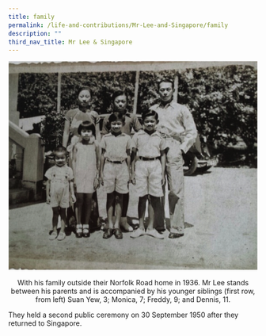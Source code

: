 ```yaml
---
title: family
permalink: /life-and-contributions/Mr-Lee-and-Singapore/family
description: ""
third_nav_title: Mr Lee & Singapore
---
```

![Alt text for image on Isomer site](/images/mr-lee-and-singapore/Family.jpg)
<center>With his family outside their Norfolk Road home in 1936. Mr Lee stands between his parents and is accompanied by his younger siblings (first row, from left) Suan Yew, 3; Monica, 7; Freddy, 9; and Dennis, 11.</center>

They held a second public ceremony on 30 September 1950 after they returned to Singapore.